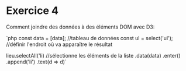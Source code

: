 # Exercice 4

Comment joindre des données à des éléments DOM avec D3:

`php
const data = [data]; //tableau de données
const ul = select('ul'); //définir l'endroit où va apparaître le résultat

lieu.selectAll('li) //sélectionne les éléments de la liste
    .data(data)
    .enter()
    .append('li')
    .text(d => d)`
